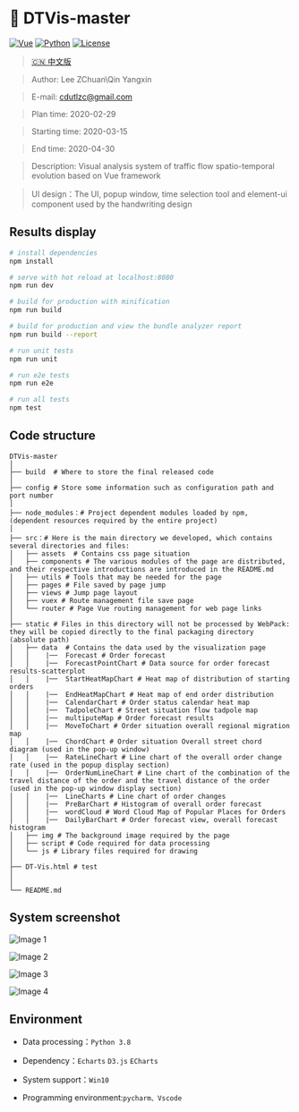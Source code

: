 # :dolphin:	 DTVis-master
[![Vue](https://img.shields.io/badge/Vue-2.5.2-yellow)](https://img.shields.io/badge/Vue-2.5.2-yellow)
[![Python](https://img.shields.io/badge/Python-3.8-blue)](https://img.shields.io/badge/Python-3.8-blue)
[![License](https://img.shields.io/badge/license-Apache%202-green.svg)](https://www.apache.org/licenses/LICENSE-2.0)

> [🇨🇳 中文版](./README.zh_CN.md)

> Author: Lee ZChuan\Qin Yangxin

> E-mail: cdutlzc@gmail.com

> Plan time: 2020-02-29

> Starting time: 2020-03-15

> End time: 2020-04-30

>Description: Visual analysis system of traffic flow spatio-temporal evolution based on Vue framework

>UI design：The UI, popup window, time selection tool and element-ui component used by the handwriting design

## Results display

``` bash
# install dependencies
npm install

# serve with hot reload at localhost:8080
npm run dev

# build for production with minification
npm run build

# build for production and view the bundle analyzer report
npm run build --report

# run unit tests
npm run unit

# run e2e tests
npm run e2e

# run all tests
npm test
```

## Code structure

```
DTVis-master
│
├── build  # Where to store the final released code
│ 
├── config # Store some information such as configuration path and port number
│ 
├── node_modules：# Project dependent modules loaded by npm, (dependent resources required by the entire project)
│ 
├── src：# Here is the main directory we developed, which contains several directories and files:
│   ├── assets  # Contains css page situation
│   ├── components # The various modules of the page are distributed, and their respective introductions are introduced in the README.md
│   ├── utils # Tools that may be needed for the page
│   ├── pages # File saved by page jump
│   ├── views # Jump page layout
│   ├── vuex # Route management file save page
│   └── router # Page Vue routing management for web page links
│
├── static # Files in this directory will not be processed by WebPack: they will be copied directly to the final packaging directory (absolute path)
│   ├── data  # Contains the data used by the visualization page
│   │    |──  Forecast # Order forecast
│   │    |──  ForecastPointChart # Data source for order forecast results-scatterplot
│   │    |──  StartHeatMapChart # Heat map of distribution of starting orders
│   │    |──  EndHeatMapChart # Heat map of end order distribution
│   │    |──  CalendarChart # Order status calendar heat map
│   │    |──  TadpoleChart # Street situation flow tadpole map
│   │    |──  multiputeMap # Order forecast results
│   │    |──  MoveToChart # Order situation overall regional migration map
│   │    |──  ChordChart # Order situation Overall street chord diagram (used in the pop-up window)
│   │    |──  RateLineChart # Line chart of the overall order change rate (used in the popup display section)
│   │    |──  OrderNumLineChart # Line chart of the combination of the travel distance of the order and the travel distance of the order (used in the pop-up window display section)
│   │    |──  LineCharts # Line chart of order changes
│   │    |──  PreBarChart # Histogram of overall order forecast
│   │    |──  wordCloud # Word Cloud Map of Popular Places for Orders
│   │    |──  DailyBarChart # Order forecast view, overall forecast histogram
│   ├── img # The background image required by the page
│   ├── script # Code required for data processing
│   └── js # Library files required for drawing
│
├── DT-Vis.html # test
│
│
└── README.md 
```

## System screenshot

![Image 1](static/img/README/草图.bmp)

![Image 2](static/img/README/蝌蚪图.bmp)

![Image 3](static/img/README/预测.bmp)

![Image 4](static/img/README/天气情况分析.bmp)

## Environment 

* Data processing：`Python 3.8 `

* Dependency：`Echarts` `D3.js` `ECharts` 

* System support：`Win10` 

* Programming environment:`pycharm、Vscode`
